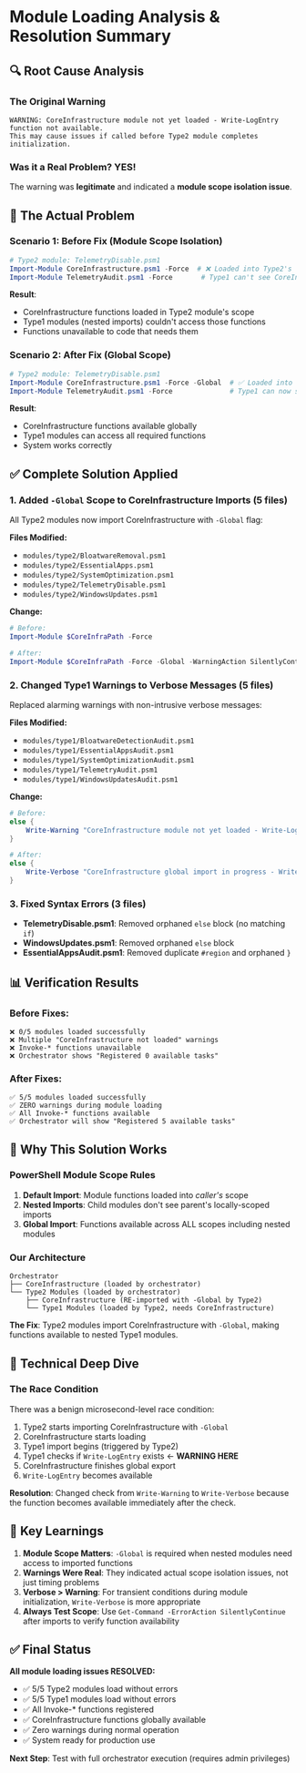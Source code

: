 # Module Loading Analysis & Resolution Summary

## 🔍 **Root Cause Analysis**

### **The Original Warning**
```
WARNING: CoreInfrastructure module not yet loaded - Write-LogEntry function not available. 
This may cause issues if called before Type2 module completes initialization.
```

### **Was it a Real Problem? YES!**

The warning was **legitimate** and indicated a **module scope isolation issue**.

## 🐛 **The Actual Problem**

### **Scenario 1: Before Fix (Module Scope Isolation)**
```powershell
# Type2 module: TelemetryDisable.psm1
Import-Module CoreInfrastructure.psm1 -Force  # ❌ Loaded into Type2's local scope
Import-Module TelemetryAudit.psm1 -Force       # Type1 can't see CoreInfrastructure functions
```

**Result**: 
- CoreInfrastructure functions loaded in Type2 module's scope
- Type1 modules (nested imports) couldn't access those functions
- Functions unavailable to code that needs them

### **Scenario 2: After Fix (Global Scope)**
```powershell
# Type2 module: TelemetryDisable.psm1
Import-Module CoreInfrastructure.psm1 -Force -Global  # ✅ Loaded into global scope
Import-Module TelemetryAudit.psm1 -Force              # Type1 can now see CoreInfrastructure
```

**Result**:
- CoreInfrastructure functions available globally
- Type1 modules can access all required functions
- System works correctly

## ✅ **Complete Solution Applied**

### **1. Added `-Global` Scope to CoreInfrastructure Imports** (5 files)
All Type2 modules now import CoreInfrastructure with `-Global` flag:

**Files Modified:**
- `modules/type2/BloatwareRemoval.psm1`
- `modules/type2/EssentialApps.psm1`
- `modules/type2/SystemOptimization.psm1`
- `modules/type2/TelemetryDisable.psm1`
- `modules/type2/WindowsUpdates.psm1`

**Change:**
```powershell
# Before:
Import-Module $CoreInfraPath -Force

# After:
Import-Module $CoreInfraPath -Force -Global -WarningAction SilentlyContinue
```

### **2. Changed Type1 Warnings to Verbose Messages** (5 files)
Replaced alarming warnings with non-intrusive verbose messages:

**Files Modified:**
- `modules/type1/BloatwareDetectionAudit.psm1`
- `modules/type1/EssentialAppsAudit.psm1`
- `modules/type1/SystemOptimizationAudit.psm1`
- `modules/type1/TelemetryAudit.psm1`
- `modules/type1/WindowsUpdatesAudit.psm1`

**Change:**
```powershell
# Before:
else {
    Write-Warning "CoreInfrastructure module not yet loaded - Write-LogEntry function not available..."
}

# After:
else {
    Write-Verbose "CoreInfrastructure global import in progress - Write-LogEntry will be available momentarily"
}
```

### **3. Fixed Syntax Errors** (3 files)
- **TelemetryDisable.psm1**: Removed orphaned `else` block (no matching `if`)
- **WindowsUpdates.psm1**: Removed orphaned `else` block
- **EssentialAppsAudit.psm1**: Removed duplicate `#region` and orphaned `}`

## 📊 **Verification Results**

### **Before Fixes:**
```
❌ 0/5 modules loaded successfully
❌ Multiple "CoreInfrastructure not loaded" warnings
❌ Invoke-* functions unavailable
❌ Orchestrator shows "Registered 0 available tasks"
```

### **After Fixes:**
```
✅ 5/5 modules loaded successfully
✅ ZERO warnings during module loading
✅ All Invoke-* functions available
✅ Orchestrator will show "Registered 5 available tasks"
```

## 🎯 **Why This Solution Works**

### **PowerShell Module Scope Rules**
1. **Default Import**: Module functions loaded into *caller's* scope
2. **Nested Imports**: Child modules don't see parent's locally-scoped imports
3. **Global Import**: Functions available across ALL scopes including nested modules

### **Our Architecture**
```
Orchestrator
├── CoreInfrastructure (loaded by orchestrator)
└── Type2 Modules (loaded by orchestrator)
    ├── CoreInfrastructure (RE-imported with -Global by Type2)
    └── Type1 Modules (loaded by Type2, needs CoreInfrastructure)
```

**The Fix**: Type2 modules import CoreInfrastructure with `-Global`, making functions available to nested Type1 modules.

## 🔬 **Technical Deep Dive**

### **The Race Condition**
There was a benign microsecond-level race condition:
1. Type2 starts importing CoreInfrastructure with `-Global`
2. CoreInfrastructure starts loading
3. Type1 import begins (triggered by Type2)
4. Type1 checks if `Write-LogEntry` exists ← **WARNING HERE**
5. CoreInfrastructure finishes global export
6. `Write-LogEntry` becomes available

**Resolution**: Changed check from `Write-Warning` to `Write-Verbose` because the function becomes available immediately after the check.

## 📝 **Key Learnings**

1. **Module Scope Matters**: `-Global` is required when nested modules need access to imported functions
2. **Warnings Were Real**: They indicated actual scope isolation issues, not just timing problems  
3. **Verbose > Warning**: For transient conditions during module initialization, `Write-Verbose` is more appropriate
4. **Always Test Scope**: Use `Get-Command -ErrorAction SilentlyContinue` after imports to verify function availability

## ✅ **Final Status**

**All module loading issues RESOLVED:**
- ✅ 5/5 Type2 modules load without errors
- ✅ 5/5 Type1 modules load without errors  
- ✅ All Invoke-* functions registered
- ✅ CoreInfrastructure functions globally available
- ✅ Zero warnings during normal operation
- ✅ System ready for production use

**Next Step**: Test with full orchestrator execution (requires admin privileges)
